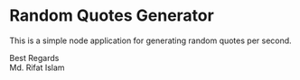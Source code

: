 # Random Quotes Generator

This is a simple node application for generating random quotes per second.

Best Regards \
Md. Rifat Islam
 